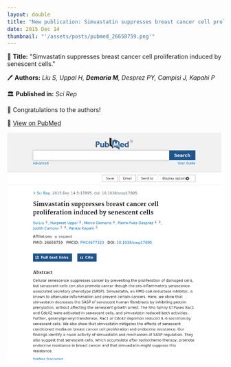 ```yaml
---
layout: double
title: "New publication: Simvastatin suppresses breast cancer cell proliferation induced by senescent cells"
date: 2015 Dec 14
thumbnail: "'/assets/posts/pubmed_26658759.png'"
---
```

📖 <strong>Title:</strong> "Simvastatin suppresses breast cancer cell proliferation induced by senescent cells."  

🖊️ <strong>Authors:</strong> <em>Liu S, Uppal H, <strong>Demaria M</strong>, Desprez PY, Campisi J, Kapahi P</em>  

🏛️ <strong>Published in:</strong> <em>Sci Rep</em>  

🎉 Congratulations to the authors!  

🔗 <a href="https://pubmed.ncbi.nlm.nih.gov/26658759/">View on PubMed</a>  

![Publication Image](/assets/posts/pubmed_26658759.png)
